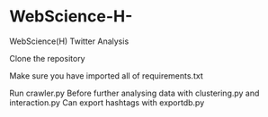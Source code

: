 # WebScience-H-
WebScience(H) Twitter Analysis

Clone the repository

Make sure you have imported all of requirements.txt

Run crawler.py
Before further analysing data with clustering.py and interaction.py
Can export hashtags with exportdb.py
